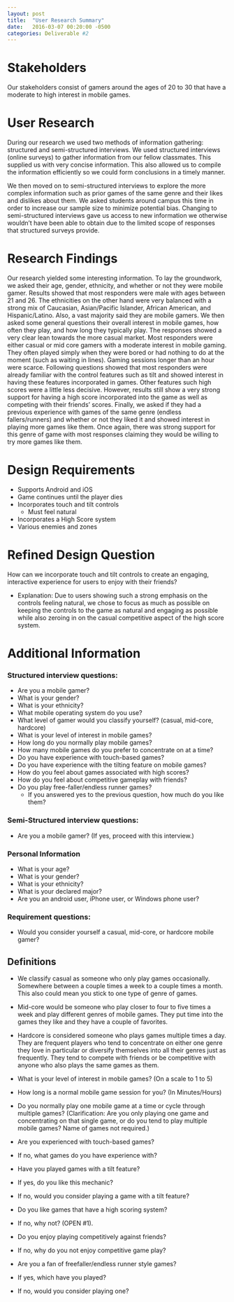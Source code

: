 ```yaml
---
layout: post
title:  "User Research Summary"
date:   2016-03-07 00:20:00 -0500
categories: Deliverable #2
---
```



Stakeholders
==================

Our stakeholders consist of gamers around the ages of 20 to 30 that have a moderate to high interest in mobile games.

User Research
==================

During our research we used two methods of information gathering: structured and semi-structured interviews. We used structured interviews (online surveys) to gather information from our fellow classmates. This supplied us with very concise information. This also allowed us to compile the information efficiently so we could form conclusions in a timely manner.

We then moved on to semi-structured interviews to explore the more complex information such as prior games of the same genre and their likes and dislikes about them. We asked students around campus this time in order to increase our sample size to minimize potential bias. Changing to semi-structured interviews gave us access to new information we otherwise wouldn’t have been able to obtain due to the limited scope of responses that structured surveys provide.

Research Findings
==================

Our research yielded some interesting information. To lay the groundwork, we asked their age, gender, ethnicity, and whether or not they were mobile gamer. Results showed that most responders were male with ages between 21 and 26. The ethnicities on the other hand were very balanced with a strong mix of Caucasian, Asian/Pacific Islander, African American, and Hispanic/Latino. Also, a vast majority said they are mobile gamers. We then asked some general questions their overall interest in mobile games, how often they play, and how long they typically play. The responses showed a very clear lean towards the more casual market. Most responders were either casual or mid core gamers with a moderate interest in mobile gaming. They often played simply when they were bored or had nothing to do at the moment (such as waiting in lines). Gaming sessions longer than an hour were scarce. Following questions showed that most responders were already familiar with the control features such as tilt and showed interest in having these features incorporated in games. Other features such high scores were a little less decisive. However, results still show a very strong support for having a high score incorporated into the game as well as competing with their friends’ scores. Finally, we asked if they had a previous experience with games of the same genre (endless fallers/runners) and whether or not they liked it and showed interest in playing more games like them. Once again, there was strong support for this genre of game with most responses claiming they would be willing to try more games like them.

Design Requirements
==================

* Supports Android and iOS
* Game continues until the player dies
* Incorporates touch and tilt controls
     * Must feel natural
* Incorporates a High Score system
* Various enemies and zones

Refined Design Question
==================

How can we incorporate touch and tilt controls to create an engaging, interactive experience for users to enjoy with their friends?
* Explanation: Due to users showing such a strong emphasis on the controls feeling natural, we chose to focus as much as possible on keeping the controls to the game as natural and engaging as possible while also zeroing in on the casual competitive aspect of the high score system.

Additional Information
==================

### Structured interview questions:
* Are you a mobile gamer?
* What is your gender?
* What is your ethnicity?
* What mobile operating system do you use?
* What level of gamer would you classify yourself? (casual, mid-core, hardcore)
* What is your level of interest in mobile games?
* How long do you normally play mobile games?
* How many mobile games do you prefer to concentrate on at a time?
* Do you have experience with touch-based games?
* Do you have experience with the tilting feature on mobile games?
* How do you feel about games associated with high scores?
* How do you feel about competitive gameplay with friends?
* Do you play free-faller/endless runner games?
     * If you answered yes to the previous question, how much do you like them?

### Semi-Structured interview questions:
* Are you a mobile gamer? (If yes, proceed with this interview.)

### Personal Information
* What is your age?
* What is your gender?
* What is your ethnicity?
* What is your declared major?
* Are you an android user, iPhone user, or Windows phone user?

### Requirement questions: 
* Would you consider yourself a casual, mid-core, or hardcore mobile gamer?

Definitions
-------------------

* We classify casual as someone who only play games occasionally. Somewhere between a couple times a week to a couple times a month. This also could mean you stick to one type of genre of games.
* Mid-core would be someone who play closer to four to five times a week and play different genres of mobile games. They put time into the games they like and they have a couple of favorites.
* Hardcore is considered someone who plays games multiple times a day. They are frequent players who tend to concentrate on either one genre they love in particular or diversify themselves into all their genres just as frequently. They tend to compete with friends or be competitive with anyone who also plays the same games as them.

* What is your level of interest in mobile games? (On a scale to 1 to 5)
 
* How long is a normal mobile game session for you? (In Minutes/Hours)

* Do you normally play one mobile game at a time or cycle through multiple games? (Clarification: Are you only playing one game and concentrating on that single game, or do you tend to play multiple mobile games? Name of games not required.)

* Are you experienced with touch-based games?
* If no, what games do you have experience with?

* Have you played games with a tilt feature?
* If yes, do you like this mechanic?
* If no, would you consider playing a game with a tilt feature?
 
* Do you like games that have a high scoring system? 
* If no, why not? (OPEN #1). 
 
* Do you enjoy playing competitively against friends?
* If no, why do you not enjoy competitive game play?
 
* Are you a fan of freefaller/endless runner style games? 
* If yes, which have you played? 
* If no, would you consider playing one? 